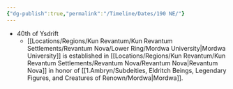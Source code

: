 ```yaml
---
{"dg-publish":true,"permalink":"/Timeline/Dates/190 NE/"}
---
```


- 40th of Ysdrift
	- [[Locations/Regions/Kun Revantum/Kun Revantum Settlements/Revantum Nova/Lower Ring/Mordwa University\|Mordwa University]] is established in [[Locations/Regions/Kun Revantum/Kun Revantum Settlements/Revantum Nova/Revantum Nova\|Revantum Nova]] in honor of [[1.Ambryn/Subdeities, Eldritch Beings, Legendary Figures, and Creatures of Renown/Mordwa\|Mordwa]].